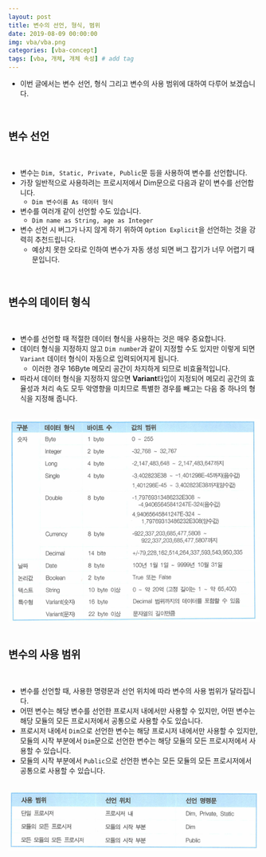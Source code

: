 ```yaml
---
layout: post
title: 변수의 선언, 형식, 범위
date: 2019-08-09 00:00:00
img: vba/vba.png
categories: [vba-concept] 
tags: [vba, 개체, 개체 속성] # add tag
---
```


- 이번 글에서는 변수 선언, 형식 그리고 변수의 사용 범위에 대하여 다루어 보겠습니다.

<br>

## 변수 선언

<br>

- 변수는 `Dim, Static, Private, Public`문 등을 사용하여 변수를 선언합니다.
- 가장 일반적으로 사용하려는 프로시저에서 Dim문으로 다음과 같이 변수를 선언합니다.
    - `Dim 변수이름 As 데이터 형식`
- 변수를 여러개 같이 선언할 수도 있습니다.
    - `Dim name as String, age as Integer` 
- 변수 선언 시 버그가 나지 않게 하기 위하여 `Option Explicit`을 선언하는 것을 강력히 추천드립니다.
    - 예상치 못한 오타로 인하여 변수가 자동 생성 되면 버그 잡기가 너무 어렵기 때문입니다.

<br>

## 변수의 데이터 형식

<br>

- 변수를 선언할 때 적절한 데이터 형식을 사용하는 것은 매우 중요합니다. 
- 데이터 형식을 지정하지 않고 `Dim number`과 같이 지정할 수도 있지만 이렇게 되면 `Variant` 데이터 형식이 자동으로 입력되어지게 됩니다.
    - 이러한 경우 16Byte 메모리 공간이 차지하게 되므로 비효율적입니다.
- 따라서 데이터 형식을 지정하지 않으면 **Variant**타입이 지정되어 메모리 공간의 효율성과 처리 속도 모두 악영향을 미치므로 특별한 경우를 빼고는 다음 중 하나의 형식을 지정해 줍니다.

<br>
<center><img src="../assets/img/vba/concept/varialbe/1.PNG" alt="Drawing" style="width: 600px;"/></center>
<br>

## 변수의 사용 범위

<br>

- 변수를 선언할 때, 사용한 명령문과 선언 위치에 따라 변수의 사용 범위가 달라집니다.
- 어떤 변수는 해당 변수를 선언한 프로시저 내에서만 사용할 수 있지만, 어떤 변수는 해당 모듈의 모든 프로시저에서 공통으로 사용할 수도 있습니다.
- 프로시저 내에서 `Dim`으로 선언한 변수는 해당 프로시저 내에서만 사용할 수 있지만, 모듈의 시작 부분에서 `Dim`문으로 선언한 변수는 해당 모듈의 모든 프로시저에서 사용할 수 있습니다.
- 모듈의 시작 부분에서 `Public`으로 선언한 변수는 모든 모듈의 모든 프로시저에서 공통으로 사용할 수 있습니다.

<br>
<center><img src="../assets/img/vba/concept/varialbe/2.PNG" alt="Drawing" style="width: 600px;"/></center>
<br>